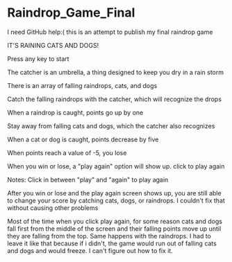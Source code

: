 Raindrop_Game_Final
===================

I need GitHub help:( this is an attempt to publish my final raindrop game

IT'S RAINING CATS AND DOGS!

Press any key to start

The catcher is an umbrella, a thing designed to keep you dry in a rain storm

There is an array of falling raindrops, cats, and dogs

Catch the falling raindrops with the catcher, which will recognize the drops

When a raindrop is caught, points go up by one

Stay away from falling cats and dogs, which the catcher also recognizes

When a cat or dog is caught, points decrease by five

When points reach a value of -5, you lose

When you win or lose,  a "play again" option will show up. click to play again

Notes: 
Click in between "play" and "again" to play again

After you win or lose and the play again screen shows up, you are still able to change your score by catching cats, dogs, or raindrops. I couldn't fix that without causing other problems

Most of the time when you click play again, for some reason cats and dogs fall first from the middle of the screen and their falling points move up until they are falling from the top. Same happens with the raindrops. I had to leave it like that because if i didn't, the game would run out of falling cats and dogs and would freeze. I can't figure out how to fix it. 

